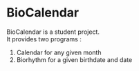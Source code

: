 # BioCalendar
BioCalendar is a student project.\
It provides two programs :
1) Calendar for any given month
2) Biorhythm for a given birthdate and date